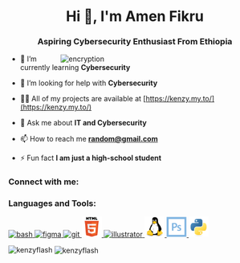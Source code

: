<h1 align="center">Hi 👋, I'm Amen Fikru</h1>
<h3 align="center">Aspiring Cybersecurity Enthusiast From Ethiopia</h3>
<image align="right" alt="encryption" width=400 src="https://giphy.com/gifs/computer-mograph-hack-077i6AULCXc0FKTj9s">

- 🌱 I’m currently learning **Cybersecurity**

- 🤝 I’m looking for help with **Cybersecurity**

- 👨‍💻 All of my projects are available at [https://kenzy.my.to/](https://kenzy.my.to/)

- 💬 Ask me about **IT and Cybersecurity**

- 📫 How to reach me **random@gmail.com**

- ⚡ Fun fact **I am just a high-school student**

<h3 align="left">Connect with me:</h3>
<p align="left">
</p>

<h3 align="left">Languages and Tools:</h3>
<p align="left"> <a href="https://www.gnu.org/software/bash/" target="_blank" rel="noreferrer"> <img src="https://www.vectorlogo.zone/logos/gnu_bash/gnu_bash-icon.svg" alt="bash" width="40" height="40"/> </a> <a href="https://www.figma.com/" target="_blank" rel="noreferrer"> <img src="https://www.vectorlogo.zone/logos/figma/figma-icon.svg" alt="figma" width="40" height="40"/> </a> <a href="https://git-scm.com/" target="_blank" rel="noreferrer"> <img src="https://www.vectorlogo.zone/logos/git-scm/git-scm-icon.svg" alt="git" width="40" height="40"/> </a> <a href="https://www.w3.org/html/" target="_blank" rel="noreferrer"> <img src="https://raw.githubusercontent.com/devicons/devicon/master/icons/html5/html5-original-wordmark.svg" alt="html5" width="40" height="40"/> </a> <a href="https://www.adobe.com/in/products/illustrator.html" target="_blank" rel="noreferrer"> <img src="https://www.vectorlogo.zone/logos/adobe_illustrator/adobe_illustrator-icon.svg" alt="illustrator" width="40" height="40"/> </a> <a href="https://www.linux.org/" target="_blank" rel="noreferrer"> <img src="https://raw.githubusercontent.com/devicons/devicon/master/icons/linux/linux-original.svg" alt="linux" width="40" height="40"/> </a> <a href="https://www.photoshop.com/en" target="_blank" rel="noreferrer"> <img src="https://raw.githubusercontent.com/devicons/devicon/master/icons/photoshop/photoshop-line.svg" alt="photoshop" width="40" height="40"/> </a> <a href="https://www.python.org" target="_blank" rel="noreferrer"> <img src="https://raw.githubusercontent.com/devicons/devicon/master/icons/python/python-original.svg" alt="python" width="40" height="40"/> </a> </p>

<p><img align="left" src="https://github-readme-stats.vercel.app/api/top-langs?username=kenzyflash&show_icons=true&locale=en&layout=compact" alt="kenzyflash" /></p>

<p>&nbsp;<img align="center" src="https://github-readme-stats.vercel.app/api?username=kenzyflash&show_icons=true&locale=en" alt="kenzyflash" /></p>
